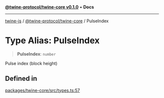 [**@twine-protocol/twine-core v0.1.0**](../index.md) • **Docs**

***

[twine-js](../../../index.md) / [@twine-protocol/twine-core](../index.md) / PulseIndex

# Type Alias: PulseIndex

> **PulseIndex**: `number`

Pulse index (block height)

## Defined in

[packages/twine-core/src/types.ts:57](https://github.com/twine-protocol/twine-js/blob/afcd6a4191783e38a824b15e0910dbcaa4196a95/packages/twine-core/src/types.ts#L57)
